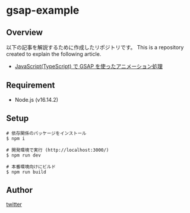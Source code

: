 # gsap-example

## Overview

以下の記事を解説するために作成したリポジトリです。
This is a repository created to explain the following article.

- [JavaScript(TypeScript) で GSAP を使ったアニメーション処理](https://std9.jp/articles/01g38byjbgr8dmjm5199pgvr0d/)

## Requirement

- Node.js (v16.14.2)

## Setup

```shell
# 依存関係のパッケージをインストール
$ npm i

# 開発環境で実行 (http://localhost:3000/)
$ npm run dev

# 本番環境向けにビルド
$ npm run build
```

## Author

[twitter](https://twitter.com/hikaru_firecamp)
